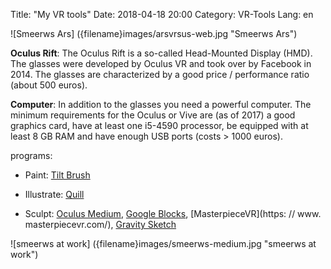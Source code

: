 Title: "My VR tools"
Date: 2018-04-18 20:00
Category: VR-Tools
Lang: en

![Smeerws Ars] ({filename}images/arsvrsus-web.jpg "Smeerws Ars")

**Oculus Rift**: The Oculus Rift is a so-called Head-Mounted Display (HMD). The glasses were developed by Oculus VR and took over by Facebook in 2014. The glasses are characterized by a good price / performance ratio (about 500 euros).

**Computer**: In addition to the glasses you need a powerful computer. The minimum requirements for the Oculus or Vive are (as of 2017) a good graphics card, have at least one i5-4590 processor, be equipped with at least 8 GB RAM and have enough USB ports (costs > 1000 euros).

programs:

* Paint: [Tilt Brush](https://www.tiltbrush.com/)


* Illustrate: [Quill](https://quill.fb.com/)


* Sculpt: [Oculus Medium](https://www.oculus.com/medium/), [Google Blocks](https://vr.google.com/blocks), [MasterpieceVR](https: // www. masterpiecevr.com/), [Gravity Sketch](https://www.gravitysketch.com)

![smeerws at work] ({filename}images/smeerws-medium.jpg "smeerws at work")
